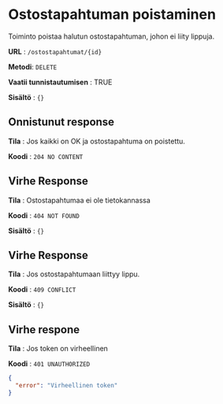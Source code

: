 # Ostostapahtuman poistaminen

Toiminto poistaa halutun ostostapahtuman, johon ei liity lippuja.

**URL** : `/ostostapahtumat/{id}`

**Metodi**: `DELETE`

**Vaatii tunnistautumisen** : TRUE

**Sisältö** : `{}`

## Onnistunut response

**Tila** : Jos kaikki on OK ja ostostapahtuma on poistettu.

**Koodi** : `204 NO CONTENT`


## Virhe Response
**Tila** : Ostostapahtumaa ei ole tietokannassa

**Koodi** : `404 NOT FOUND`

**Sisältö** : `{}`

## Virhe Response

**Tila** : Jos ostostapahtumaan liittyy lippu.

**Koodi** : `409 CONFLICT`

**Sisältö** : `{}`

## Virhe respone

**Tila** : Jos token on virheellinen

**Koodi** : `401 UNAUTHORIZED`

```json
{
  "error": "Virheellinen token"
}
```